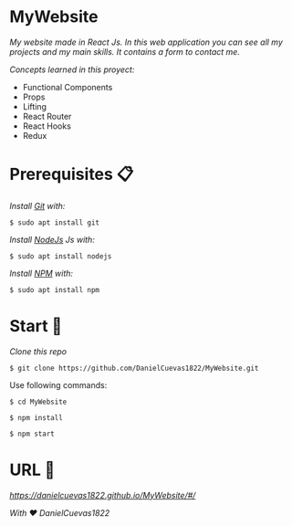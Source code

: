 # MyWebsite

_My website made in React Js. In this web application you can see all my projects and my main skills. It contains a form to contact me._

_Concepts learned in this proyect:_

* Functional Components
* Props
* Lifting
* React Router
* React Hooks
* Redux

# Prerequisites 📋
_Install [Git](https://git-scm.com/) with:_
```
$ sudo apt install git
```

_Install [NodeJs](https://nodejs.org/en/) Js with:_
```
$ sudo apt install nodejs
```

_Install [NPM](https://www.npmjs.com/) with:_
```
$ sudo apt install npm
```
# Start 🚀

_Clone this repo_
```
$ git clone https://github.com/DanielCuevas1822/MyWebsite.git
```
Use following commands:
```
$ cd MyWebsite
```
```
$ npm install
```
```
$ npm start
```

# URL 📌

_https://danielcuevas1822.github.io/MyWebsite/#/_

_With ❤️ DanielCuevas1822_

